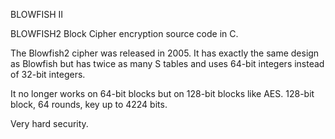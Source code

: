 BLOWFISH II

BLOWFISH2 Block Cipher encryption source code in C.

The Blowfish2 cipher was released in 2005. It has exactly the same design as Blowfish but has twice as many S tables and uses 64-bit integers instead of 32-bit integers.

It no longer works on 64-bit blocks but on 128-bit blocks like AES. 128-bit block, 64 rounds, key up to 4224 bits.

Very hard security.
